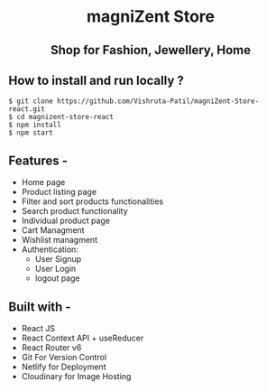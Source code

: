 <div align="center">

# magniZent Store
## Shop for Fashion, Jewellery, Home
</div>


## **How to install and run locally ?**

```
$ git clone https://github.com/Vishruta-Patil/magniZent-Store-react.git
$ cd magnizent-store-react
$ npm install
$ npm start
```

## **Features -**

- Home page
- Product listing page
- Filter and sort products functionalities
- Search product functionality
- Individual product page
- Cart Managment
- Wishlist managment
- Authentication:
  - User Signup
  - User Login
  - logout page

## **Built with -**

- React JS
- React Context API + useReducer
- React Router v6
- Git For Version Control
- Netlify for Deployment
- Cloudinary for Image Hosting


